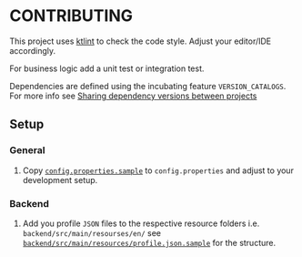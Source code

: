 # CONTRIBUTING

This project uses [ktlint] to check the code style. Adjust your editor/IDE accordingly.

For business logic add a unit test or integration test.

Dependencies are defined using the incubating feature `VERSION_CATALOGS`. For more info
see [Sharing dependency versions between projects
][version catalog]

## Setup

### General

1. Copy [`config.properties.sample`](config.properties.sample) to `config.properties` and adjust to
   your development setup.

### Backend

1. Add you profile `JSON` files to the respective resource folders
   i.e. `backend/src/main/resourses/en/`
   see [`backend/src/main/resources/profile.json.sample`](backend/src/main/resources/profile.json.sample)
   for the structure.

[ktlint]: https://github.com/pinterest/ktlint

[version catalog]: https://docs.gradle.org/current/userguide/platforms.html
